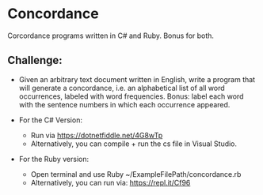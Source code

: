 # Concordance
Corcordance programs written in C# and Ruby. Bonus for both.

## Challenge:
* Given an arbitrary text document written in English, write a program that will generate a concordance, i.e. an alphabetical list of all word occurrences, labeled with word frequencies. Bonus: label each word with the sentence numbers in which each occurrence appeared.

* For the C# Version: 
    * Run via https://dotnetfiddle.net/4G8wTp 
    * Alternatively, you can compile + run the cs file in Visual Studio.
* For the Ruby version:  
    * Open terminal and use Ruby ~/ExampleFilePath/concordance.rb 
    * Alternatively, you can run via: https://repl.it/Cf96
